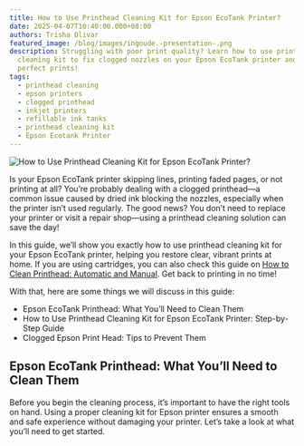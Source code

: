 ```yaml
---
title: How to Use Printhead Cleaning Kit for Epson EcoTank Printer?
date: 2025-04-07T10:40:00.000+08:00
authors: Trisha Olivar
featured_image: /blog/images/ingoude.-presentation-.png
description: Struggling with poor print quality? Learn how to use printhead
  cleaning kit to fix clogged nozzles on your Epson EcoTank printer and achieve
  perfect prints!
tags:
  - printhead cleaning
  - epson printers
  - clogged printhead
  - inkjet printers
  - refillable ink tanks
  - printhead cleaning kit
  - Epson Ecotank Printer
---
```

![How to Use Printhead Cleaning Kit for Epson EcoTank Printer?](/blog/images/ingoude.-presentation-.png "How to Use Printhead Cleaning Kit for Epson EcoTank Printer?")

Is your Epson EcoTank printer skipping lines, printing faded pages, or not printing at all? You’re probably dealing with a clogged printhead—a common issue caused by dried ink blocking the nozzles, especially when the printer isn’t used regularly. The good news? You don’t need to replace your printer or visit a repair shop—using a printhead cleaning solution can save the day!

In this guide, we’ll show you exactly how to use printhead cleaning kit for your Epson EcoTank printer, helping you restore clear, vibrant prints at home. If you are using cartridges, you can also check this guide on [How to Clean Printhead: Automatic and Manual](https://www.compandsave.com/blog/posts/how-to-clean-printhead-automatic-and-manual-guide-2024.html). Get back to printing in no time!

With that, here are some things we will discuss in this guide:

* Epson EcoTank Printhead: What You’ll Need to Clean Them
* How to Use Printhead Cleaning Kit for Epson EcoTank Printer: Step-by-Step Guide
* Clogged Epson Print Head: Tips to Prevent Them

## **Epson EcoTank Printhead: What You’ll Need to Clean Them**

Before you begin the cleaning process, it’s important to have the right tools on hand. Using a proper cleaning kit for Epson printer ensures a smooth and safe experience without damaging your printer. Let’s take a look at what you’ll need to get started.
